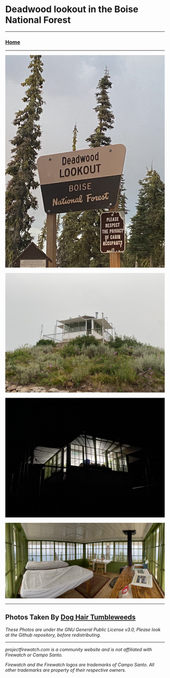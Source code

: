 # Deadwood lookout in the Boise National Forest

---

### [Home](/)

---

![0](/gallery/deadwoodlookout/i/lookoutsign.jpg)

![0](/gallery/deadwoodlookout/i/lookoutday.jpg)

![0](/gallery/deadwoodlookout/i/lookoutnight.jpg)

![0](/gallery/deadwoodlookout/i/lookoutinside.jpg)

---

## Photos Taken By [Dog Hair Tumbleweeds](https://doghairtumbleweeds.com/)

*These Photos are under the GNU General Public License v3.0, Please look at the Github repository, before redistributing.*

---

*projectfirewatch.com is a community website and is not affiliated with Firewatch or Campo Santo.*

*Firewatch and the Firewatch logos are trademarks of Campo Santo. All other trademarks are property of their respective owners.*
